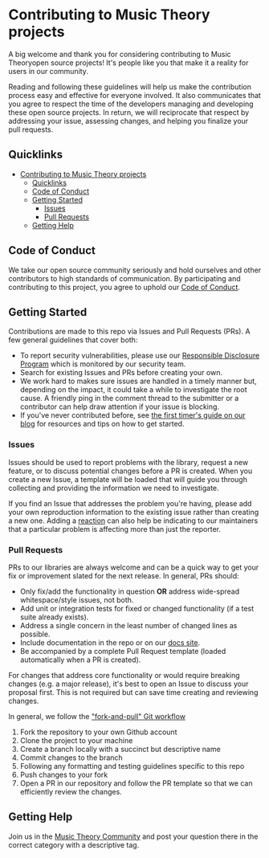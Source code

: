 Contributing to Music Theory projects
=====================================

A big welcome and thank you for considering contributing to Music
Theoryopen source projects! It's people like you that make it a reality
for users in our community.

Reading and following these guidelines will help us make the
contribution process easy and effective for everyone involved. It also
communicates that you agree to respect the time of the developers
managing and developing these open source projects. In return, we will
reciprocate that respect by addressing your issue, assessing changes,
and helping you finalize your pull requests.

Quicklinks
----------

-   [Contributing to Music Theory
    projects](#contributing-to-music-theory-projects)
    -   [Quicklinks](#quicklinks)
    -   [Code of Conduct](#code-of-conduct)
    -   [Getting Started](#getting-started)
        -   [Issues](#issues)
        -   [Pull Requests](#pull-requests)
    -   [Getting Help](#getting-help)

Code of Conduct
---------------

We take our open source community seriously and hold ourselves and other
contributors to high standards of communication. By participating and
contributing to this project, you agree to uphold our [Code of
Conduct](https://github.com/auth0/open-source-template/blob/master/CODE-OF-CONDUCT.md).

Getting Started
---------------

Contributions are made to this repo via Issues and Pull Requests (PRs).
A few general guidelines that cover both:

-   To report security vulnerabilities, please use our [Responsible
    Disclosure Program](https://auth0.com/whitehat) which is monitored
    by our security team.
-   Search for existing Issues and PRs before creating your own.
-   We work hard to makes sure issues are handled in a timely manner
    but, depending on the impact, it could take a while to investigate
    the root cause. A friendly ping in the comment thread to the
    submitter or a contributor can help draw attention if your issue is
    blocking.
-   If you've never contributed before, see [the first timer's guide on
    our
    blog](https://auth0.com/blog/a-first-timers-guide-to-an-open-source-project/)
    for resources and tips on how to get started.

### Issues

Issues should be used to report problems with the library, request a new
feature, or to discuss potential changes before a PR is created. When
you create a new Issue, a template will be loaded that will guide you
through collecting and providing the information we need to investigate.

If you find an Issue that addresses the problem you're having, please
add your own reproduction information to the existing issue rather than
creating a new one. Adding a
[reaction](https://github.com/bgoonz/Music-Theory-n-Web-Synth-Keyboard/issues)
can also help be indicating to our maintainers that a particular problem
is affecting more than just the reporter.

### Pull Requests

PRs to our libraries are always welcome and can be a quick way to get
your fix or improvement slated for the next release. In general, PRs
should:

-   Only fix/add the functionality in question **OR** address
    wide-spread whitespace/style issues, not both.
-   Add unit or integration tests for fixed or changed functionality (if
    a test suite already exists).
-   Address a single concern in the least number of changed lines as
    possible.
-   Include documentation in the repo or on our [docs
    site](https://auth0.com/docs).
-   Be accompanied by a complete Pull Request template (loaded
    automatically when a PR is created).

For changes that address core functionality or would require breaking
changes (e.g. a major release), it's best to open an Issue to discuss
your proposal first. This is not required but can save time creating and
reviewing changes.

In general, we follow the ["fork-and-pull" Git
workflow](https://github.com/bgoonz/Music-Theory-n-Web-Synth-Keyboard)

1.  Fork the repository to your own Github account
2.  Clone the project to your machine
3.  Create a branch locally with a succinct but descriptive name
4.  Commit changes to the branch
5.  Following any formatting and testing guidelines specific to this
    repo
6.  Push changes to your fork
7.  Open a PR in our repository and follow the PR template so that we
    can efficiently review the changes.

Getting Help
------------

Join us in the [Music Theory
Community](https://github.com/bgoonz/Music-Theory-n-Web-Synth-Keyboard)
and post your question there in the correct category with a descriptive
tag.
